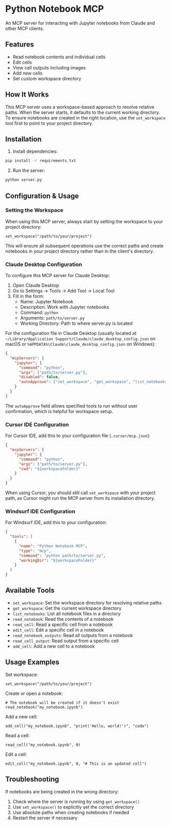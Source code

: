 # Python Notebook MCP

An MCP server for interacting with Jupyter notebooks from Claude and other MCP clients.

## Features

- Read notebook contents and individual cells
- Edit cells
- View cell outputs including images
- Add new cells
- Set custom workspace directory

## How It Works

This MCP server uses a workspace-based approach to resolve relative paths. When the server starts, it defaults to the current working directory. To ensure notebooks are created in the right location, use the `set_workspace` tool first to point to your project directory.

## Installation

1. Install dependencies:
```bash
pip install -r requirements.txt
```

2. Run the server:
```bash
python server.py
```

## Configuration & Usage

### Setting the Workspace

When using this MCP server, always start by setting the workspace to your project directory:

```
set_workspace("/path/to/your/project")
```

This will ensure all subsequent operations use the correct paths and create notebooks in your project directory rather than in the client's directory.

### Claude Desktop Configuration

To configure this MCP server for Claude Desktop:

1. Open Claude Desktop
2. Go to Settings → Tools → Add Tool → Local Tool
3. Fill in the form:
   - Name: Jupyter Notebook
   - Description: Work with Jupyter notebooks
   - Command: `python`
   - Arguments: `path/to/server.py`
   - Working Directory: Path to where server.py is located

For the configuration file in Claude Desktop (usually located at `~/Library/Application Support/Claude/claude_desktop_config.json` on macOS or `%APPDATA%\Claude\claude_desktop_config.json` on Windows):

```json
{
  "mcpServers": {
    "jupyter": {
      "command": "python",
      "args": ["path/to/server.py"],
      "disabled": false,
      "autoApprove": ["set_workspace", "get_workspace", "list_notebooks"]
    }
  }
}
```

The `autoApprove` field allows specified tools to run without user confirmation, which is helpful for workspace setup.

### Cursor IDE Configuration

For Cursor IDE, add this to your configuration file (`.cursor/mcp.json`):

```json
{
  "mcpServers": {
    "jupyter": {
      "command": "python",
      "args": ["path/to/server.py"],
      "cwd": "${workspaceFolder}"
    }
  }
}
```

When using Cursor, you should still call `set_workspace` with your project path, as Cursor might run the MCP server from its installation directory.

### Windsurf IDE Configuration

For Windsurf IDE, add this to your configuration:

```json
{
  "tools": [
    {
      "name": "Python Notebook MCP",
      "type": "mcp",
      "command": "python path/to/server.py",
      "workingDir": "${workspaceFolder}"
    }
  ]
}
```

## Available Tools

- `set_workspace`: Set the workspace directory for resolving relative paths
- `get_workspace`: Get the current workspace directory
- `list_notebooks`: List all notebook files in a directory
- `read_notebook`: Read the contents of a notebook
- `read_cell`: Read a specific cell from a notebook
- `edit_cell`: Edit a specific cell in a notebook
- `read_notebook_outputs`: Read all outputs from a notebook
- `read_cell_output`: Read output from a specific cell
- `add_cell`: Add a new cell to a notebook

## Usage Examples

Set workspace:
```
set_workspace("/path/to/your/project")
```

Create or open a notebook:
```
# The notebook will be created if it doesn't exist
read_notebook("my_notebook.ipynb")
```

Add a new cell:
```
add_cell("my_notebook.ipynb", "print('Hello, world!')", "code")
```

Read a cell:
```
read_cell("my_notebook.ipynb", 0)
```

Edit a cell:
```
edit_cell("my_notebook.ipynb", 0, "# This is an updated cell")
```

## Troubleshooting

If notebooks are being created in the wrong directory:

1. Check where the server is running by using `get_workspace()`
2. Use `set_workspace()` to explicitly set the correct directory
3. Use absolute paths when creating notebooks if needed
4. Restart the server if necessary 